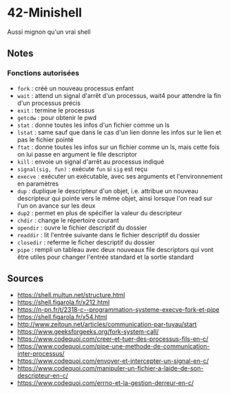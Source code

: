 # 42-Minishell
Aussi mignon qu'un vrai shell

## Notes

### Fonctions autorisées
- `fork` : créé un nouveau processus enfant
- `wait` : attend un signal d'arrêt d'un processus, wait4 pour attendre la fin d'un processus précis
- `exit` : termine le processus
- `getcdw` : pour obtenir le pwd
- `stat` : donne toutes les infos d'un fichier comme un ls
- `lstat` : same sauf que dans le cas d'un lien donne les infos sur le lien et pas le fichier pointé
- `ftat` : donne toutes les infos sur un fichier comme un ls, mais cette fois on lui passe en argument le file descriptor
- `kill` : envoie un signal d'arrêt au processus indiqué
- `signal(sig, fun)` : exécute `fun` si `sig` est reçu
- `execve` : exécuter un exécutable, avec ses arguments et l'environnement en paramètres
- `dup` : duplique le descripteur d'un objet, i.e. attribue un nouveau descripteur qui pointe vers le même objet, ainsi lorsque l'on read sur l'un on avance sur les deux
- `dup2` : permet en plus de spécifier la valeur du descripteur
- `chdir` :  change le répertoire courant
- `opendir` : ouvre le fichier descriptif du dossier
- `readdir` : lit l'entrée suivante dans le fichier descriptif du dossier
- `closedir` : referme le ficher descriptif du dossier
- `pipe` : rempli un tableau avec deux nouveaux file descriptors qui vont être utiles pour changer l'entrée standard et la sortie standard

## Sources

- https://shell.multun.net/structure.html
- https://shell.figarola.fr/x212.html
- https://n-pn.fr/t/2318-c--programmation-systeme-execve-fork-et-pipe
- https://shell.figarola.fr/x54.html
- http://www.zeitoun.net/articles/communication-par-tuyau/start
- https://www.geeksforgeeks.org/fork-system-call/
- https://www.codequoi.com/creer-et-tuer-des-processus-fils-en-c/
- https://www.codequoi.com/pipe-une-methode-de-communication-inter-processus/
- https://www.codequoi.com/envoyer-et-intercepter-un-signal-en-c/
- https://www.codequoi.com/manipuler-un-fichier-a-laide-de-son-descripteur-en-c/
- https://www.codequoi.com/errno-et-la-gestion-derreur-en-c/



